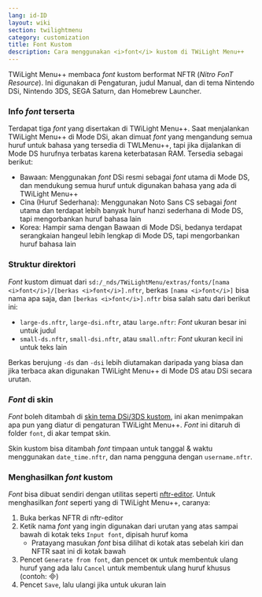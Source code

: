 ```yaml
---
lang: id-ID
layout: wiki
section: twilightmenu
category: customization
title: Font Kustom
description: Cara menggunakan <i>font</i> kustom di TWiLight Menu++
---
```


TWiLight Menu++ membaca *font* kustom berformat NFTR (*Nitro FonT Resource*). Ini digunakan di Pengaturan, judul Manual, dan di tema Nintendo DSi, Nintendo 3DS, SEGA Saturn, dan Homebrew Launcher.

### Info *font* terserta
Terdapat tiga *font* yang disertakan di TWiLight Menu++. Saat menjalankan TWiLight Menu++ di Mode DSi, akan dimuat *font* yang mengandung semua huruf untuk bahasa yang tersedia di TWLMenu++, tapi jika dijalankan di Mode DS hurufnya terbatas karena keterbatasan RAM. Tersedia sebagai berikut:
- Bawaan: Menggunakan *font* DSi resmi sebagai *font* utama di Mode DS, dan mendukung semua huruf untuk digunakan bahasa yang ada di TWiLight Menu++
- Cina (Huruf Sederhana): Menggunakan Noto Sans CS sebagai *font* utama dan terdapat lebih banyak huruf hanzi sederhana di Mode DS, tapi mengorbankan huruf bahasa lain
- Korea: Hampir sama dengan Bawaan di Mode DSi, bedanya terdapat serangkaian hangeul lebih lengkap di Mode DS, tapi mengorbankan huruf bahasa lain

### Struktur direktori
*Font* kustom dimuat dari `sd:/_nds/TWiLightMenu/extras/fonts/[nama <i>font</i>]/[berkas <i>font</i>].nftr`, berkas `[nama <i>font</i>]` bisa nama apa saja, dan `[berkas <i>font</i>].nftr` bisa salah satu dari berikut ini:
- `large-ds.nftr`, `large-dsi.nftr`, atau `large.nftr`: *Font* ukuran besar ini untuk judul
- `small-ds.nftr`, `small-dsi.nftr`, atau `small.nftr`: *Font* ukuran kecil ini untuk teks lain

Berkas berujung `-ds` dan `-dsi` lebih diutamakan daripada yang biasa dan jika terbaca akan digunakan TWiLight Menu++ di Mode DS atau DSi secara urutan.

### *Font* di skin
*Font* boleh ditambah di [skin tema DSi/3DS kustom](custom-dsi-3ds-skins), ini akan menimpakan apa pun yang diatur di pengaturan TWiLight Menu++. *Font* ini ditaruh di folder `font`, di akar tempat skin.

Skin kustom bisa ditambah *font* timpaan untuk tanggal & waktu menggunakan `date_time.nftr`, dan nama pengguna dengan `username.nftr`.

### Menghasilkan *font* kustom
*Font* bisa dibuat sendiri dengan utilitas seperti [nftr-editor](https://pk11.us/nftr-editor/). Untuk menghasilkan *font* seperti yang di TWiLight Menu++, caranya:
1. Buka berkas NFTR di nftr-editor
1. Ketik nama *font* yang ingin digunakan dari urutan yang atas sampai bawah di kotak teks `Input font`, dipisah huruf koma
   - Pratayang masukan *font* bisa dilihat di kotak atas sebelah kiri dan NFTR saat ini di kotak bawah
1. Pencet `Generate from font`, dan pencet `OK` untuk membentuk ulang huruf yang ada lalu `Cancel` untuk membentuk ulang huruf khusus (contoh: &#xE000;)
1. Pencet `Save`, lalu ulangi jika untuk ukuran lain
